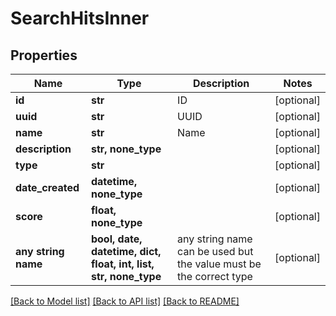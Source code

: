 # SearchHitsInner


## Properties
Name | Type | Description | Notes
------------ | ------------- | ------------- | -------------
**id** | **str** | ID | [optional] 
**uuid** | **str** | UUID | [optional] 
**name** | **str** | Name | [optional] 
**description** | **str, none_type** |  | [optional] 
**type** | **str** |  | [optional] 
**date_created** | **datetime, none_type** |  | [optional] 
**score** | **float, none_type** |  | [optional] 
**any string name** | **bool, date, datetime, dict, float, int, list, str, none_type** | any string name can be used but the value must be the correct type | [optional]

[[Back to Model list]](../README.md#documentation-for-models) [[Back to API list]](../README.md#documentation-for-api-endpoints) [[Back to README]](../README.md)


